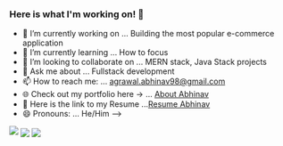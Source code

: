 ### Here is what I'm working on! 👋




- 🔭 I’m currently working on ... Building the most popular e-commerce application
- 🌱 I’m currently learning ... How to focus
- 👯 I’m looking to collaborate on ... MERN stack, Java Stack projects
- 💬 Ask me about ... Fullstack development
- 📫 How to reach me: ... agrawal.abhinav98@gmail.com
- :globe_with_meridians: Check out my portfolio here -> ... [About Abhinav](https://about-abhinav.web.app/)
- :page_facing_up: Here is the link to my Resume ...[Resume Abhinav](https://drive.google.com/file/d/1FpkT3m2huW_It4efoWbZu7QKD_47LuFz/view)
- 😄 Pronouns: ... He/Him
-->

<img  src="https://github-readme-streak-stats.herokuapp.com/?user=abhinav5481&theme=dracula" />
<img align="center" src="https://github-readme-stats-anuraghazra1.vercel.app/api?username=abhinav5481&show_icons=true&include_all_commits=true&theme=dracula&count_private=true" />
<img align="center" src="https://github-readme-stats-anuraghazra1.vercel.app/api/top-langs/?username=abhinav5481&layout=compact&theme=dracula&count_private=true&langs_count=10" />

